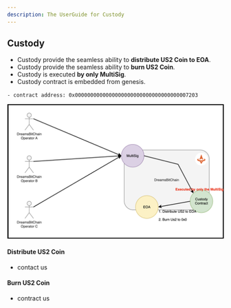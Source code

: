 ```yaml
---
description: The UserGuide for Custody
---
```


## Custody
- Custody provide the seamless ability to **distribute US2 Coin to EOA**.
- Custody provide the seamless ability to **burn US2 Coin**.
- Custody is executed **by only MultiSig**.
- Custody contract is embedded from genesis.


```
- contract address: 0x0000000000000000000000000000000000007203
```



![BlockRewardSystem](../resources/image/custody-system.png)

#### Distribute US2 Coin
- contact us

#### Burn US2 Coin
- contract us